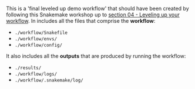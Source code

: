 This is a 'final leveled up demo workflow' that should have been created by following this Snakemake workshop up to [section 04 - Leveling up your workflow](../04_leveling_up_your_workflow.md). In includes all the files that comprise the **workflow**:

- `./workflow/Snakefile`
- `./workflow/envs/`
- `./workflow/config/`

It also includes all the **outputs** that are produced by running the workflow:

- `./results/`
- `./workflow/logs/`
- `./workflow/.snakemake/log/`
